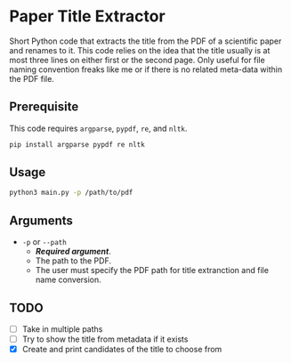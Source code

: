 # Paper Title Extractor

Short Python code that extracts the title from the PDF of a scientific paper and renames to it.
This code relies on the idea that the title usually is at most three lines on either first or the second page.
Only useful for file naming convention freaks like me or if there is no related meta-data within the PDF file.

## Prerequisite

This code requires `argparse`, `pypdf`, `re`, and `nltk`.
```bash
pip install argparse pypdf re nltk
```

## Usage

```bash
python3 main.py -p /path/to/pdf
```

## Arguments

- `-p` or `--path`
  - ***Required argument***.
  - The path to the PDF.
  - The user must specify the PDF path for title extranction and file name conversion.

## TODO

- [ ] Take in multiple paths
- [ ] Try to show the title from metadata if it exists
- [x] Create and print candidates of the title to choose from
